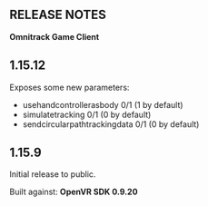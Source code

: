 ## RELEASE NOTES
**Omnitrack Game Client**

## 1.15.12
Exposes some new parameters:

- usehandcontrollerasbody 0/1 (1 by default)
- simulatetracking 0/1 (0 by default)
- sendcircularpathtrackingdata 0/1 (0 by default)

## 1.15.9
Initial release to public. 

Built against: **OpenVR SDK 0.9.20**
